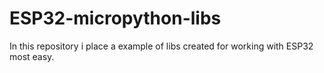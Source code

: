 # ESP32-micropython-libs
In this repository i place a example of libs created for working with ESP32 most easy.
